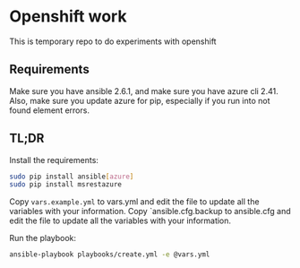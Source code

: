 # Openshift work

This is temporary repo to do experiments with openshift

## Requirements

Make sure you have ansible 2.6.1, and make sure you have azure cli 2.41. Also, make sure you update azure for pip, especially if you run into not found element errors.

## TL;DR

Install the requirements:

```bash
sudo pip install ansible[azure]
sudo pip install msrestazure
```
Copy `vars.example.yml` to vars.yml and edit the file to update all the variables with your information.
Copy `ansible.cfg.backup to ansible.cfg and edit the file to update all the variables with your information.

Run the playbook:

```bash
ansible-playbook playbooks/create.yml -e @vars.yml
```
